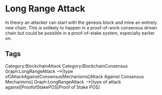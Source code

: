 # Long Range Attack

In theory an attacker can start with the genesis block and mine an entirely new chain. This is unlikely to happen in a proof-of-work consensus driven chain but could be possible in a proof-of-stake system, especially earlier on.

## Tags

Category:BlockchainAttack
Category:BlockchainConsensus
Graph:LongRangeAttack -->|type of|AttackAgainstConsensusMechanisms[Attack Against Consensus Mechanisms]
Graph:LongRangeAttack -->|type of attack against|ProofofStakePOS[Proof of Stake POS]
